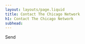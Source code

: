 ```yaml
---
layout: layouts/page.liquid
title: Contact The Chicago Network
h1: Contact The Chicago Network
subhead:
---
```

<form class="contactForm" netlify>
    <sl-input class="contactForm" label="Name" size="medium"></sl-input>
    <sl-input class="contactForm" label="Email" size="medium"></sl-input>
    <sl-textarea label="Message"></sl-textarea>
	<sl-button type="submit" variant="primary" class="submitButton">Send</sl-button>
</form>
